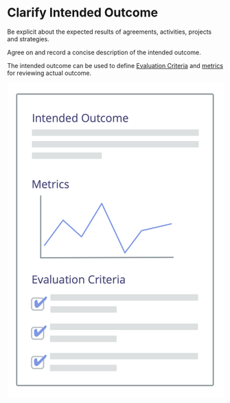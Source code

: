 # Clarify Intended Outcome

<summary>
Be explicit about the expected results of agreements, activities, projects and strategies.
</summary>

Agree on and record a concise description of the intended outcome.

The intended outcome can be used to define [Evaluation Criteria](section:evaluation-criteria) and [metrics](glossary:metric) for reviewing actual outcome.

![Intended Outcome, and Evaluation Criteria](img/templates/outcome-and-criteria.png)
